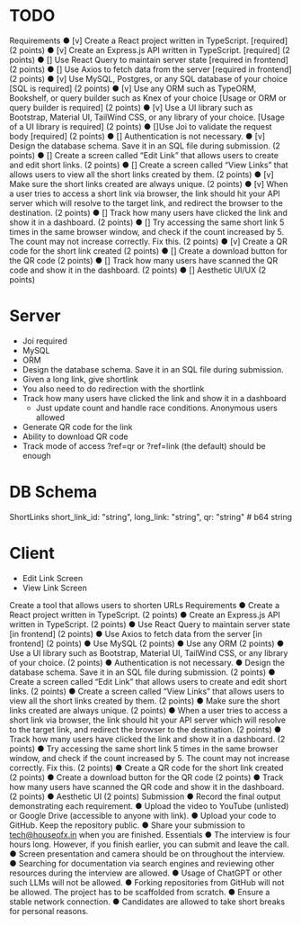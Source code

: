 # TODO

Requirements
● [v] Create a React project written in TypeScript. [required] (2 points)
● [v] Create an Express.js API written in TypeScript. [required] (2 points)
● [] Use React Query to maintain server state [required in frontend] (2 points)
● [] Use Axios to fetch data from the server [required in frontend] (2 points)
● [v] Use MySQL, Postgres, or any SQL database of your choice [SQL is required] (2
points)
● [v] Use any ORM such as TypeORM, Bookshelf, or query builder such as Knex of your
choice [Usage or ORM or query builder is required] (2 points)
● [v] Use a UI library such as Bootstrap, Material UI, TailWind CSS, or any library of your
choice. [Usage of a UI library is required] (2 points)
● []Use Joi to validate the request body [required] (2 points)
● [] Authentication is not necessary.
● [v] Design the database schema. Save it in an SQL file during submission. (2 points)
● [] Create a screen called “Edit Link” that allows users to create and edit short links. (2
points)
● [] Create a screen called “View Links” that allows users to view all the short links
created by them. (2 points)
● [v] Make sure the short links created are always unique. (2 points)
● [v] When a user tries to access a short link via browser, the link should hit your API
server which will resolve to the target link, and redirect the browser to the destination.
(2 points)
● [] Track how many users have clicked the link and show it in a dashboard. (2 points)
● [] Try accessing the same short link 5 times in the same browser window, and check if
the count increased by 5. The count may not increase correctly. Fix this. (2 points)
● [v] Create a QR code for the short link created (2 points)
● [] Create a download button for the QR code (2 points)
● [] Track how many users have scanned the QR code and show it in the dashboard. (2
points)
● [] Aesthetic UI/UX (2 points)

# Server

- Joi required
- MySQL
- ORM
- Design the database schema. Save it in an SQL file during submission.
- Given a long link, give shortlink
- You also need to do redirection with the shortlink
- Track how many users have clicked the link and show it in a dashboard
  - Just update count and handle race conditions. Anonymous users allowed
- Generate QR code for the link
- Ability to download QR code
- Track mode of access ?ref=qr or ?ref=link (the default) should be enough

# DB Schema

ShortLinks
short_link_id: "string",
long_link: "string",
qr: "string" # b64 string

# Client

- Edit Link Screen
- View Link Screen

Create a tool that allows users to
shorten URLs
Requirements
● Create a React project written in TypeScript. (2 points)
● Create an Express.js API written in TypeScript. (2 points)
● Use React Query to maintain server state [in frontend] (2 points)
● Use Axios to fetch data from the server [in frontend] (2 points)
● Use MySQL (2 points)
● Use any ORM (2 points)
● Use a UI library such as Bootstrap, Material UI, TailWind CSS, or any library of your
choice. (2 points)
● Authentication is not necessary.
● Design the database schema. Save it in an SQL file during submission. (2 points)
● Create a screen called “Edit Link” that allows users to create and edit short links. (2
points)
● Create a screen called “View Links” that allows users to view all the short links
created by them. (2 points)
● Make sure the short links created are always unique. (2 points)
● When a user tries to access a short link via browser, the link should hit your API
server which will resolve to the target link, and redirect the browser to the destination.
(2 points)
● Track how many users have clicked the link and show it in a dashboard. (2 points)
● Try accessing the same short link 5 times in the same browser window, and check if
the count increased by 5. The count may not increase correctly. Fix this. (2 points)
● Create a QR code for the short link created (2 points)
● Create a download button for the QR code (2 points)
● Track how many users have scanned the QR code and show it in the dashboard. (2
points)
● Aesthetic UI (2 points)
Submission
● Record the final output demonstrating each requirement.
● Upload the video to YouTube (unlisted) or Google Drive (accessible to anyone with
link).
● Upload your code to GitHub. Keep the repository public.
● Share your submission to tech@houseofx.in when you are finished.
Essentials
● The interview is four hours long. However, if you finish earlier, you can submit and
leave the call.
● Screen presentation and camera should be on throughout the interview.
● Searching for documentation via search engines and reviewing other resources
during the interview are allowed.
● Usage of ChatGPT or other such LLMs will not be allowed.
● Forking repositories from GitHub will not be allowed. The project has to be
scaffolded from scratch.
● Ensure a stable network connection.
● Candidates are allowed to take short breaks for personal reasons.
